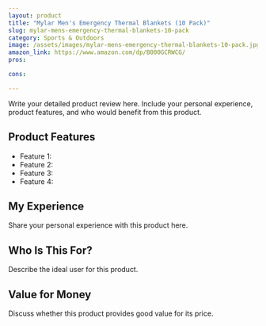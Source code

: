 ```yaml
---
layout: product
title: "Mylar Men's Emergency Thermal Blankets (10 Pack)"
slug: mylar-mens-emergency-thermal-blankets-10-pack
category: Sports & Outdoors
image: /assets/images/mylar-mens-emergency-thermal-blankets-10-pack.jpg
amazon_link: https://www.amazon.com/dp/B000GCRWCG/
pros:

cons:

---
```


Write your detailed product review here. Include your personal experience, product features, and who would benefit from this product.

## Product Features

- Feature 1: 
- Feature 2: 
- Feature 3: 
- Feature 4: 

## My Experience

Share your personal experience with this product here.

## Who Is This For?

Describe the ideal user for this product.

## Value for Money

Discuss whether this product provides good value for its price.
